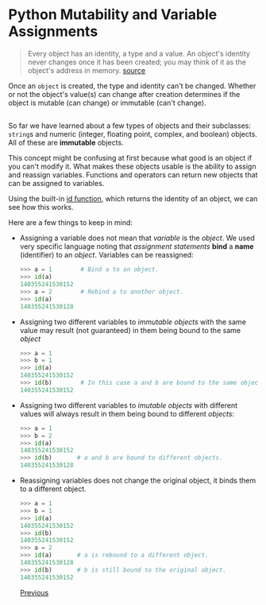 # Python Mutability and Variable Assignments

> Every object has an identity, a type and a value. An object's identity never changes once it has been created; you may think of it as the object's address in memory. [source](https://docs.python.org/3/reference/datamodel.html#data-model)

Once an `object` is created, the type and identity can't be changed. Whether or not the object's value(s) can change after creation determines if the object is mutable (can change) or immutable (can't change).

##  

So far we have learned about a few types of objects and their subclasses: `string`s and numeric (integer, floating point, complex, and boolean) objects. All of these are **immutable** objects.

This concept might be confusing at first because what good is an object if you can't modify it. What makes these objects usable is the ability to assign and reassign variables. Functions and operators can return new objects that can be assigned to variables.

Using the built-in [id function](https://docs.python.org/3/library/functions.html#id), which returns the identity of an object, we can see how this works.

Here are a few things to keep in mind:

- Assigning a variable does not mean that _variable_ is the _object_. We used very specific language noting that _assignment statements_ **bind** a **name** (identifier) to an _object_. Variables can be reassigned:

  ```python
  >>> a = 1        # Bind a to an object.
  >>> id(a)
  140355241530152
  >>> a = 2        # Rebind a to another object.
  >>> id(a)
  140355241530128
  ```

- Assigning two different variables to _immutable objects_ with the same value may result (not guaranteed) in them being bound to the same _object_

  ```python
  >>> a = 1
  >>> b = 1
  >>> id(a)
  140355241530152
  >>> id(b)        # In this case a and b are bound to the same object.
  140355241530152
  ```

- Assigning two different variables to _imutable objects_ with different values will always result in them being bound to different _objects_:

  ```python
  >>> a = 1
  >>> b = 2
  >>> id(a)
  140355241530152
  >>> id(b)       # a and b are bound to different objects.
  140355241530128
  ```

- Reassigning variables does not change the original object, it binds them to a different object.

  ```python
  >>> a = 1
  >>> b = 1
  >>> id(a)
  140355241530152
  >>> id(b)
  140355241530152
  >>> a = 2
  >>> id(a)       # a is rebound to a different object.
  140355241530128
  >>> id(b)       # b is still bound to the original object.
  140355241530152
  ```

  [Previous](Python-Basics)
